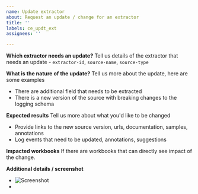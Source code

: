 ```yaml
---
name: Update extractor
about: Request an update / change for an extractor
title: ''
labels: ce_updt_ext
assignees: ''

---
```


**Which extractor needs an update?**
Tell us details of the extractor that needs an update - `extractor-id`, `source-name`, `source-type`

**What is the nature of the update?**
Tell us more about the update, here are some examples
- There are additional field that needs to be extracted
- There is a new version of the source with breaking changes to the logging schema

**Expected results**
Tell us more about what you'd like to be changed
- Provide links to the new source version, urls, documentation, samples, annotations
- Log events that need to be updated, annotations, suggestions

**Impacted workbooks**
If there are workbooks that can directly see impact of the change.

**Additional details / screenshot**
- ![Screenshot]()
-
